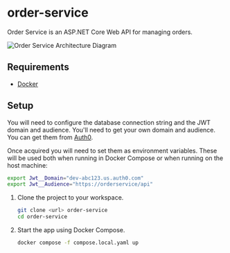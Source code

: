 # order-service

Order Service is an ASP.NET Core Web API for managing orders.

![Order Service Architecture Diagram](./order-service-architecture-diagram.avif)

## Requirements

- [Docker](https://www.docker.com/)

## Setup

You will need to configure the database connection string and the JWT domain and audience. You'll need to get your own domain and audience. You can get them from [Auth0](https://auth0.com/).

Once acquired you will need to set them as environment variables. These will be used both when running in Docker Compose or when running on the host machine:

```sh
export Jwt__Domain="dev-abc123.us.auth0.com"
export Jwt__Audience="https://orderservice/api"
```

1. Clone the project to your workspace.

    ```sh
    git clone <url> order-service
    cd order-service
    ```

2. Start the app using Docker Compose.

    ```sh
    docker compose -f compose.local.yaml up
    ```
